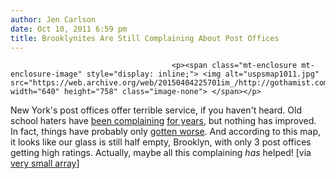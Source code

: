```yaml
---
author: Jen Carlson
date: Oct 10, 2011 6:59 pm
title: Brooklynites Are Still Complaining About Post Offices
---
```


	
										<p><span class="mt-enclosure mt-enclosure-image" style="display: inline;"> <img alt="uspsmap1011.jpg" src="https://web.archive.org/web/20150404225701im_/http://gothamist.com/attachments/arts_jen/uspsmap1011.jpg" width="640" height="758" class="image-none"> </span></p>

<p>New York&apos;s post offices offer terrible service, if you haven&apos;t heard. Old school haters have <a href="https://web.archive.org/web/20150404225701/http://gothamist.com/2009/09/08/post_office.php">been complaining</a> <a href="https://web.archive.org/web/20150404225701/http://gothamist.com/2009/11/16/post_office_1.php">for years</a>, but nothing has improved. In fact, things have probably only <a href="https://web.archive.org/web/20150404225701/http://gothamist.com/2011/03/25/open_letter_to_the_usps_re_this_ful.php">gotten worse</a>. And according to this map, it looks like our glass is still half empty, Brooklyn, with only 3 post offices getting high ratings. Actually, maybe all this complaining <em>has</em> helped! [via <a href="https://web.archive.org/web/20150404225701/http://www.verysmallarray.com/?p=1239">very small array</a>]</p>					
										
									
				